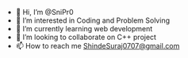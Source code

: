 - 👋 Hi, I’m @SniPr0
- 👀 I’m interested in Coding and Problem Solving
- 🌱 I’m currently learning web development
- 💞️ I’m looking to collaborate on C++ project
- 📫 How to reach me ShindeSuraj0707@gmail.com

<!---
SniPr0/SniPr0 is a ✨ special ✨ repository because its `README.md` (this file) appears on your GitHub profile.
You can click the Preview link to take a look at your changes.
--->
